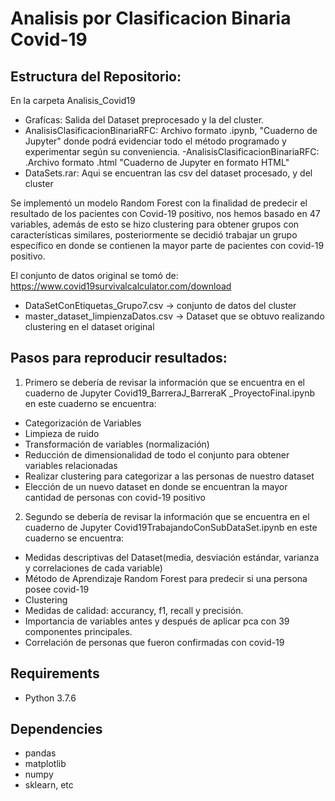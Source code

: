 # Analisis por Clasificacion Binaria Covid-19

## Estructura del Repositorio:

En la carpeta Analisis_Covid19

- Graficas: Salida del Dataset preprocesado y la del cluster.
- AnalisisClasificacionBinariaRFC: Archivo formato .ipynb, "Cuaderno de Jupyter" donde podrá evidenciar todo el método programado y experimentar según su conveniencia.
-AnalisisClasificacionBinariaRFC: .Archivo formato .html "Cuaderno de Jupyter en formato HTML"
- DataSets.rar: Aqui se encuentran las csv del dataset procesado, y del cluster


Se implementó un modelo Random Forest con la finalidad de predecir el resultado de los pacientes con Covid-19 positivo, nos hemos basado en 47 variables, además de esto se hizo clustering para obtener grupos con características similares, posteriormente se decidió trabajar un grupo específico en donde se contienen la mayor parte de pacientes con covid-19 positivo. 

El conjunto de datos original se tomó de: https://www.covid19survivalcalculator.com/download

- DataSetConEtiquetas_Grupo7.csv -> conjunto de datos del cluster
- master_dataset_limpienzaDatos.csv -> Dataset que se obtuvo realizando clustering en el dataset original

## Pasos para reproducir resultados:

1. Primero se debería de revisar la información que se encuentra en el cuaderno de Jupyter Covid19_BarreraJ_BarreraK _ProyectoFinal.ipynb en este cuaderno se encuentra:  

- Categorización de Variables 
- Limpieza de ruido 
- Transformación de variables (normalización)
- Reducción de dimensionalidad de todo el conjunto para obtener variables relacionadas 
- Realizar clustering para categorizar a las personas de nuestro dataset
- Elección de un nuevo dataset en donde se encuentran la mayor cantidad de personas con covid-19 positivo 

2. Segundo se debería de revisar la información que se encuentra en el cuaderno de Jupyter Covid19TrabajandoConSubDataSet.ipynb en este cuaderno se encuentra: 

- Medidas descriptivas del Dataset(media, desviación estándar, varianza y correlaciones de cada variable) 
- Método de Aprendizaje Random Forest para predecir si una persona posee covid-19
- Clustering
- Medidas de calidad: accurancy, f1, recall y precisión. 
- Importancia de variables antes y después de aplicar pca con 39 componentes principales. 
- Correlación de personas que fueron confirmadas con covid-19

## Requirements
- Python 3.7.6
## Dependencies
- pandas 
- matplotlib 
- numpy 
- sklearn, etc

